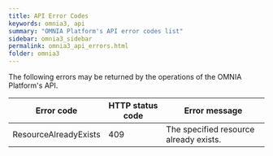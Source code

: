 ```yaml
---
title: API Error Codes
keywords: omnia3, api
summary: "OMNIA Platform's API error codes list"
sidebar: omnia3_sidebar
permalink: omnia3_api_errors.html
folder: omnia3
---
```


The following errors may be returned by the operations of the OMNIA Platform's API.

Error code | HTTP status code | Error message |
---------|------------|------------|
ResourceAlreadyExists | 409 | The specified resource already exists.